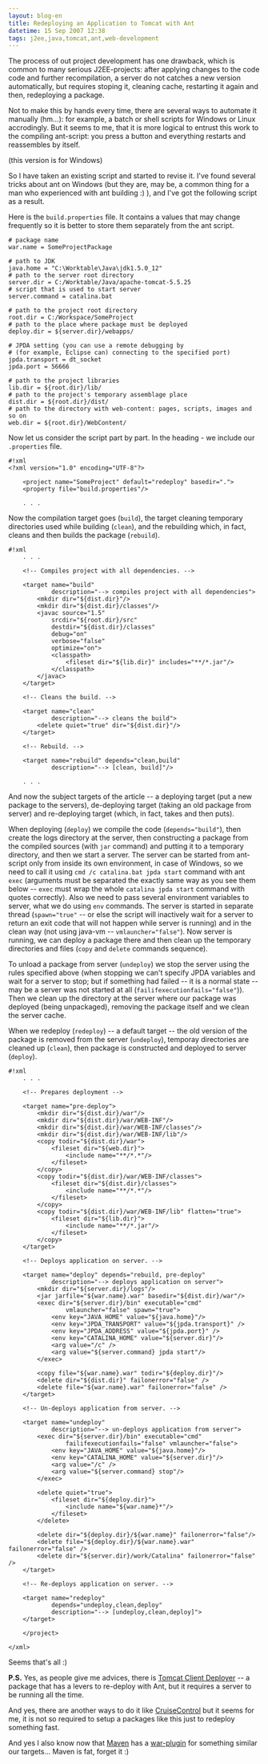 ```yaml
---
layout: blog-en
title: Redeploying an Application to Tomcat with Ant
datetime: 15 Sep 2007 12:38
tags: j2ee,java,tomcat,ant,web-development
---
```


The process of out project development has one drawback, which is common to many serious J2EE-projects: after applying changes to the code code and further recompilation, a server do not catches a new version automatically, but requires stoping it, cleaning cache, restarting it again and then, redeploying a package.

Not to make this by hands every time, there are several ways to automate it manually (hm...): for example, a batch or shell scripts for Windows or Linux accrodingly. But it seems to me, that it is more logical to entrust this work to the compiling ant-script: you press a button and everything restarts and reassembles by itself.

(this version is for Windows)

So I have taken an existing script and started to revise it. I've found several tricks about ant on Windows (but they are, may be, a common thing for a man who experienced with ant building :) ), and I've got the following script as a result.

Here is the `build.properties` file. It contains a values that may change frequently so it is better to store them separately from the ant script.

    # package name
    war.name = SomeProjectPackage

    # path to JDK
    java.home = "C:\Worktable\Java\jdk1.5.0_12"
    # path to the server root directory
    server.dir = C:/Worktable/Java/apache-tomcat-5.5.25
    # script that is used to start server
    server.command = catalina.bat

    # path to the project root directory
    root.dir = C:/Workspace/SomeProject
    # path to the place where package must be deployed
    deploy.dir = ${server.dir}/webapps/

    # JPDA setting (you can use a remote debugging by
    # (for example, Eclipse can) connecting to the specified port)
    jpda.transport = dt_socket
    jpda.port = 56666

    # path to the project libraries
    lib.dir = ${root.dir}/lib/
    # path to the project's temporary assemblage place
    dist.dir = ${root.dir}/dist/
    # path to the directory with web-content: pages, scripts, images and so on
    web.dir = ${root.dir}/WebContent/

Now let us consider the script part by part. In the heading - we include our `.properties` file.

    #!xml
    <?xml version="1.0" encoding="UTF-8"?>

        <project name="SomeProject" default="redeploy" basedir=".">
        <property file="build.properties"/>

        . . .

Now the compilation target goes (`build`), the target cleaning temporary directories used while building (`clean`), and the rebuilding which, in fact, cleans and then builds the package (`rebuild`).

    #!xml
        . . .

        <!-- Compiles project with all dependencies. -->

        <target name="build"
                description="--> compiles project with all dependencies">
            <mkdir dir="${dist.dir}"/>
            <mkdir dir="${dist.dir}/classes"/>
            <javac source="1.5"
                srcdir="${root.dir}/src"
                destdir="${dist.dir}/classes"
                debug="on"
                verbose="false"
                optimize="on">
                <classpath>
                    <fileset dir="${lib.dir}" includes="**/*.jar"/>
                </classpath>
            </javac>
        </target>

        <!-- Cleans the build. -->

        <target name="clean"
                description="--> cleans the build">
            <delete quiet="true" dir="${dist.dir}"/>
        </target>

        <!-- Rebuild. -->

        <target name="rebuild" depends="clean,build"
                description="--> [clean, build]"/>

        . . .

And now the subject targets of the article -- a deploying target (put a new package to the servers), de-deploying target (taking an old package from server) and re-deploying target (which, in fact, takes and then puts).

When deploying (`deploy`) we compile the code (`depends="build"`), then create the logs directory at the server, then constructing a package from the compiled sources (with `jar` command) and putting it to a temporary directory, and then we start a server. The server can be started from ant-script only from inside its own environment, in case of Windows, so we need to call it using `cmd /c catalina.bat jpda start` command with ant `exec` (arguments must be separated the exactly same way as you see them below -- `exec` must wrap the whole `catalina jpda start` command with quotes correctly). Also we need to pass several environment variables to server, what we do using `env` commands. The server is started in separate thread (`spawn="true"` -- or else the script will inactively wait for a server to return an exit code that will not happen while server is running) and in the clean way (not using java-vm -- `vmlauncher="false"`). Now server is running, we can deploy a package there and then clean up the temporary directories and files (`copy` and `delete` commands sequence).

To unload a package from server (`undeploy`) we stop the server using the rules specified above (when stopping we can't specify JPDA variables and wait for a server to stop; but if something had failed -- it is a normal state -- may be a server was not started at all (`failifexecutionfails="false"`)). Then we clean up the directory at the server where our package was deployed (being unpackaged), removing the package itself and we clean the server cache.

When we redeploy (`redeploy`) -- a default target -- the old version of the package is removed from the server (`undeploy`), temporay directories are cleaned up (`clean`), then package is constructed and deployed to server (`deploy`).

    #!xml
        . . .

        <!-- Prepares deployment -->

        <target name="pre-deploy">
            <mkdir dir="${dist.dir}/war"/>
            <mkdir dir="${dist.dir}/war/WEB-INF"/>
            <mkdir dir="${dist.dir}/war/WEB-INF/classes"/>
            <mkdir dir="${dist.dir}/war/WEB-INF/lib"/>
            <copy todir="${dist.dir}/war">
                <fileset dir="${web.dir}">
                    <include name="**/*.*"/>
                </fileset>
            </copy>
            <copy todir="${dist.dir}/war/WEB-INF/classes">
                <fileset dir="${dist.dir}/classes">
                    <include name="**/*.*"/>
                </fileset>
            </copy>
            <copy todir="${dist.dir}/war/WEB-INF/lib" flatten="true">
                <fileset dir="${lib.dir}">
                    <include name="**/*.jar"/>
                </fileset>
            </copy>
        </target>

        <!-- Deploys application on server. -->

        <target name="deploy" depends="rebuild, pre-deploy"
                description="--> deploys application on server">
            <mkdir dir="${server.dir}/logs"/>
            <jar jarfile="${war.name}.war" basedir="${dist.dir}/war"/>
            <exec dir="${server.dir}/bin" executable="cmd"
                    vmlauncher="false" spawn="true">
                <env key="JAVA_HOME" value="${java.home}"/>
                <env key="JPDA_TRANSPORT" value="${jpda.transport}" />
                <env key="JPDA_ADDRESS" value="${jpda.port}" />
                <env key="CATALINA_HOME" value="${server.dir}"/>
                <arg value="/c" />
                <arg value="${server.command} jpda start"/>
            </exec>

            <copy file="${war.name}.war" todir="${deploy.dir}"/>
            <delete dir="${dist.dir}" failonerror="false" />
            <delete file="${war.name}.war" failonerror="false" />
        </target>

        <!-- Un-deploys application from server. -->

        <target name="undeploy"
                description="--> un-deploys application from server">
            <exec dir="${server.dir}/bin" executable="cmd"
                    failifexecutionfails="false" vmlauncher="false">
                <env key="JAVA_HOME" value="${java.home}"/>
                <env key="CATALINA_HOME" value="${server.dir}"/>
                <arg value="/c" />
                <arg value="${server.command} stop"/>
            </exec>

            <delete quiet="true">
                <fileset dir="${deploy.dir}">
                    <include name="${war.name}*"/>
                </fileset>
            </delete>

            <delete dir="${deploy.dir}/${war.name}" failonerror="false"/>
            <delete file="${deploy.dir}/${war.name}.war" failonerror="false" />
            <delete dir="${server.dir}/work/Catalina" failonerror="false" />
        </target>

        <!-- Re-deploys application on server. -->

        <target name="redeploy"
                depends="undeploy,clean,deploy"
                description="--> [undeploy,clean,deploy]">
        </target>

        </project>

    </xml>

Seems that's all :)

**P.S.** Yes, as people give me advices, there is [Tomcat Client Deployer](http://tomcat.apache.org/tomcat-5.5-doc/deployer-howto.html#Deploying%20using%20the%20Client%20Deployer%20Package) -- a package that has a levers to re-deploy with Ant, but it requires a server to be running all the time.

And yes, there are another ways to do it like [CruiseControl](http://cruisecontrol.sourceforge.net/) but it seems for me, it is not so required to setup a packages like this just to redeploy something fast.

And yes I also know now that [Maven](http://maven.apache.org/) has a [war-plugin](http://maven.apache.org/maven-1.x/plugins/war/goals.html) for something similar our targets... Maven is fat, forget it :)

